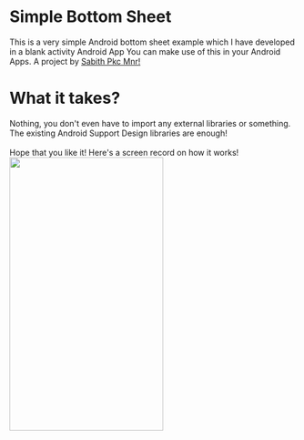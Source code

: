 # Simple Bottom Sheet
This is a very simple Android bottom sheet example which I have developed in a blank activity Android App You can make use of this in your Android Apps. A project by <a href="https://www.youtube.com/SabithPkcMnr?sub_confirmation=1">Sabith Pkc Mnr!</a>

# What it takes?
Nothing, you don't even have to import any external libraries or something. The existing Android Support Design libraries are enough!
<br><br>
Hope that you like it! Here's a screen record on how it works!
<img src="/Screenshots/Sabith%20Pkc%20Mnr%20Android%20WebView%20Tutorial.gif" height="480" width="270" >
